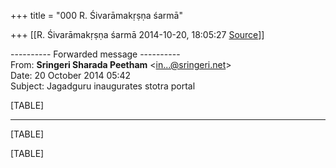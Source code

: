 +++
title = "000 R. Śivarāmakṛṣṇa śarmā"

+++
[[R. Śivarāmakṛṣṇa śarmā	2014-10-20, 18:05:27 [Source](https://groups.google.com/g/samskrita/c/lQDa_OXd_C4)]]



  

---------- Forwarded message ----------  
From: **Sringeri Sharada Peetham** \<[in...@sringeri.net]()\>  
Date: 20 October 2014 05:42  
Subject: Jagadguru inaugurates stotra portal  
  
  

[TABLE]

------------------------------------------------------------------------

[TABLE]

[TABLE]

  

